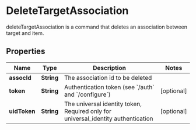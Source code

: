 

# DeleteTargetAssociation

deleteTargetAssociation is a command that deletes an association between target and item.
## Properties

Name | Type | Description | Notes
------------ | ------------- | ------------- | -------------
**assocId** | **String** | The association id to be deleted | 
**token** | **String** | Authentication token (see &#x60;/auth&#x60; and &#x60;/configure&#x60;) |  [optional]
**uidToken** | **String** | The universal identity token, Required only for universal_identity authentication |  [optional]



